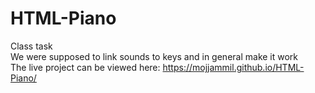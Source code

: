 # HTML-Piano
Class task <br>
We were supposed to link sounds to keys and in general make it work <br>
The live project can be viewed here: https://mojjammil.github.io/HTML-Piano/
